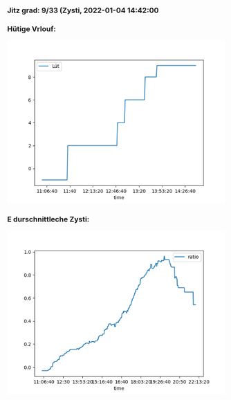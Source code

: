 ### Jitz grad: 9/33 (Zysti, 2022-01-04 14:42:00

### Hütige Vrlouf:
![Graph](Today.png)

### E durschnittleche Zysti:
![Graph](Zysti.png)